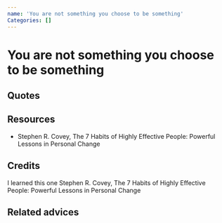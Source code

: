 ```yaml
---
name: 'You are not something you choose to be something'
Categories: []
---
```

# You are not something you choose to be something


## Quotes


## Resources

- Stephen R. Covey, The 7 Habits of Highly Effective People: Powerful Lessons in Personal Change

## Credits

I learned this one Stephen R. Covey, The 7 Habits of Highly Effective People: Powerful Lessons in Personal Change

## Related advices

